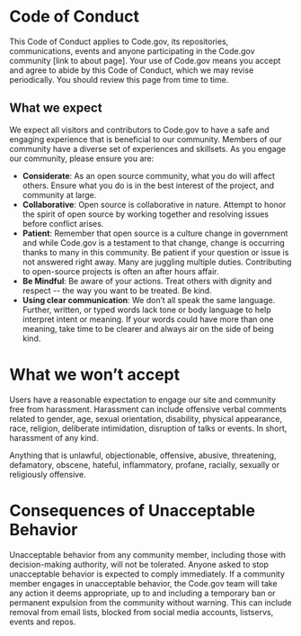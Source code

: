 # Code of Conduct

This Code of Conduct applies to Code.gov, its repositories, communications, events and anyone participating in the Code.gov community [link to about page]. Your use of Code.gov means you accept and agree to abide by this Code of Conduct, which we may revise periodically. You should review this page from time to time. 

## What we expect

We expect all visitors and contributors to Code.gov to have a safe and engaging experience that is beneficial to our community. Members of our community have a diverse set of experiences and skillsets. As you engage our community, please ensure you are:  

- __Considerate__: As an open source community, what you do will affect others. Ensure what you do is in the best interest of the project, and community at large. 
- __Collaborative__: Open source is collaborative in nature.  Attempt to honor the spirit of open source by working together and resolving issues before conflict arises.
- __Patient__: Remember that open source is a culture change in government and while Code.gov is a testament to that change, change is occurring thanks to many in this community. Be patient if your question or issue is not answered right away. Many are juggling multiple duties. Contributing to open-source projects is often an after hours affair. 
- __Be Mindful__: Be aware of your actions. Treat others with dignity and respect -- the way you want to be treated. Be kind.
- __Using clear communication__: We don’t all speak the same language. Further, written, or typed words lack tone or body language to help interpret intent or meaning. If your words could have more than one meaning, take time to be clearer and always air on the side of being kind. 

# What we won’t accept

Users have a reasonable expectation to engage our site and community free from harassment. Harassment can include offensive verbal comments related to gender, age, sexual orientation, disability, physical appearance, race, religion, deliberate intimidation, disruption of talks or events. In short, harassment of any kind.

Anything that is unlawful, objectionable, offensive, abusive, threatening, defamatory, obscene, hateful, inflammatory, profane, racially, sexually or religiously offensive.  

# Consequences of Unacceptable Behavior

Unacceptable behavior from any community member, including those with decision-making authority, will not be tolerated.
Anyone asked to stop unacceptable behavior is expected to comply immediately. If a community member engages in unacceptable behavior, the Code.gov team will take any action it deems appropriate, up to and including a temporary ban or permanent expulsion from the community without warning. This can include removal from email lists, blocked from social media accounts, listservs, events and repos.